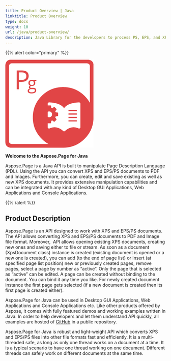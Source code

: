 ```yaml
---
title: Product Overview | Java
linktitle: Product Overview
type: docs
weight: 10
url: /java/product-overview/
description: Java Library for the developers to process PS, EPS, and XPS files. Learn the overvoew of Aspose.Page API solution for Java.
---
```


{{% alert color="primary" %}} 

**![todo:image_alt_text](product-overview_1)**

**Welcome to the Aspose.Page for Java**

Aspose.Page is a Java API is built to manipulate Page Description Language (PDL). Using the API you can convert XPS and EPS/PS documents to PDF and Images. Furthermore, you can create, edit and save existing as well as new XPS documents. It provides extensive manipulation capabilities and can be integrated with any kind of Desktop GUI Applications, Web Applications and Console Applications. 

{{% /alert %}} 
## **Product Description**
Aspose.Page is an API designed to work with XPS and EPS/PS documents. The API allows converting XPS and EPS/PS documents to PDF and Image file format. Moreover,  API allows opening existing XPS documents, creating new ones and saving either to file or stream. As soon as a document (XpsDocument class) instance is created (existing document is opened or a new one is created), you can add (to the end of page list) or insert (at specified page list position) new or previously created pages, remove pages, select a page by number as “active”. Only the page that is selected as “active” can be edited. A page can be created without binding to the document. You can bind it any time you like. For newly created document instance the first page gets selected (if a new document is created then its first page is created either).

Aspose.Page for Java can be used in Desktop GUI Applications, Web Applications and Console Applications etc. Like other products offered by Aspose, it comes with fully featured demos and working examples written in Java. In order to help developers and let them understand API quickly, all examples are hosted of [GitHub](https://github.com/aspose-page/Aspose.Page-for-Java) in a public repository.

Aspose.Page for Java is robust and light-weight API which converts XPS and EPS/PS files into other file formats fast and efficiently. It is a multi-threaded safe, as long as only one thread works on a document at a time. It is a typical scenario to have one thread working on one document. Different threads can safely work on different documents at the same time.
